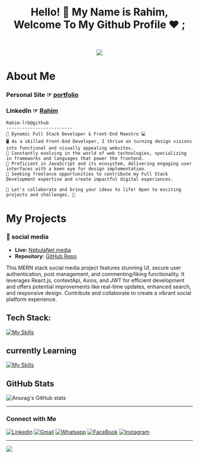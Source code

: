 <h1 align="center">Hello! 👋 <!-- <img src="https://raw.githubusercontent.com/MartinHeinz/MartinHeinz/master/wave.gif" width="25px"> --> My Name is Rahim, Welcome To My Github Profile ♥ ;
</h1>

<br>

<p align="center">
  <a href="https://github.com/DenverCoder1/readme-typing-svg"><img src="https://readme-typing-svg.herokuapp.com?lines=I'm+a+full+stack+developer;Freelancer&center=true&width=380&height=45"></a>
</p>



# About Me

### Personal Site ☞ [portfolio](https://rahim-portfolio-alpha.vercel.app/)
### LinkedIn ☞ [Rahim](https://www.linkedin.com/in/abderrahim-laribi-467b542b0/)

```
Rahim-lrb@github
-------------------------
🚀 Dynamic Full Stack Developer & Front-End Maestro 💻
🖥️ As a skilled Front-End Developer, I thrive on turning design visions into functional and visually appealing websites.
🚀 Constantly evolving in the world of web technologies, specializing in frameworks and languages that power the frontend.
🌟 Proficient in JavaScript and its ecosystem, delivering engaging user interfaces with a keen eye for design implementation.
💼 Seeking freelance opportunities to contribute my Full Stack Development expertise and create impactful digital experiences.

🔗 Let's collaborate and bring your ideas to life! Open to exciting projects and challenges. 🚀

```


# My Projects

### 📱  social media
- **Live:** [NebulaNet media](https://nebula-net-social.onrender.com/)
- **Repository:** [GitHub Repo](https://github.com/Rahim-lrb/nebula-net-social)

This MERN stack social media project features stunning UI, secure user authentication, post management, and commenting/liking functionality. It leverages React.js, contextApi, Axios, and JWT for efficient development and offers potential improvements like real-time updates, enhanced search, and responsive design. Contribute and collaborate to create a vibrant social platform experience.


## Tech Stack:

[![My Skills](https://skillicons.dev/icons?i=html,css,js,react,nextjs,tailwind,nodejs,mongodb,redux,typescript)](https://skillicons.dev)

## currently Learning

[![My Skills](https://skillicons.dev/icons?i=figma,php,wordpress)](https://skillicons.dev)



## GitHub Stats

![Anurag's GitHub stats](https://github-readme-stats.vercel.app/api?username=Rahim-lrb&show_icons=true&theme=radical)

---

### Connect with Me

[![Linkedin](https://img.shields.io/badge/LinkedIn-0077B5?style=for-the-badge&logo=linkedin&logoColor=white)](https://www.linkedin.com/in/abderrahim-laribi-467b542b0/)
[![Gmail](https://img.shields.io/badge/Gmail-D14836?style=for-the-badge&logo=gmail&logoColor=white&link=mailto:omarabdou2002@gmail.com)](mailto:aberrahimcoder@gmail.com)
[![Whatsapp](https://img.shields.io/badge/-Whatsapp-075e54?style=for-the-badge&logo=Whatsapp&logoColor=white)](https://api.whatsapp.com/send/?phone=0664732002&text&type=phone_number&app_absent=0)
[![FaceBook](https://img.shields.io/badge/Facebook-1877F2?style=for-the-badge&logo=facebook&logoColor=white)](https://www.facebook.com/Omar.ElShiref.programmer/)
[![Instagram](https://img.shields.io/badge/Instagram-E4405F?style=for-the-badge&logo=instagram&logoColor=white)](https://www.instagram.com/omar_elshiref_programmer/)

---
[![](https://visitcount.itsvg.in/api?id=Rahim-lrb&icon=0&color=0)](https://visitcount.itsvg.in)





